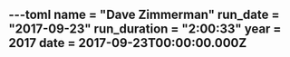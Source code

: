 ---toml
name = "Dave Zimmerman"
run_date = "2017-09-23"
run_duration = "2:00:33"
year = 2017
date = 2017-09-23T00:00:00.000Z
---


